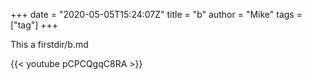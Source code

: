 +++
date = "2020-05-05T15:24:07Z"
title = "b"
author = "Mike"
tags = ["tag"]
+++

This a firstdir/b.md

{{< youtube pCPCQgqC8RA >}}